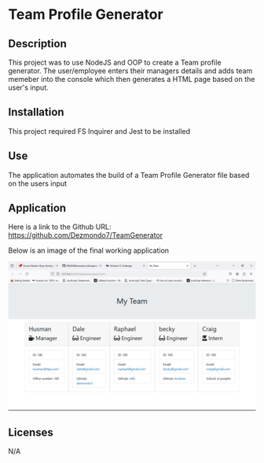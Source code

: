 # Team Profile Generator

## Description

This project was to use NodeJS and OOP to create a Team profile generator. The user/employee enters their managers details and adds team memeber into the console which then generates a HTML page based on the user's input.

## Installation

This project required FS Inquirer and Jest to be installed

## Use

The application automates the build of a Team Profile Generator file based on the users input

## Application

Here is a link to the Github URL: https://github.com/Dezmondo7/TeamGenerator 

Below is an image of the final working application 

![alt text](starter/Images/TeamView.jpg)

## Licenses
N/A


